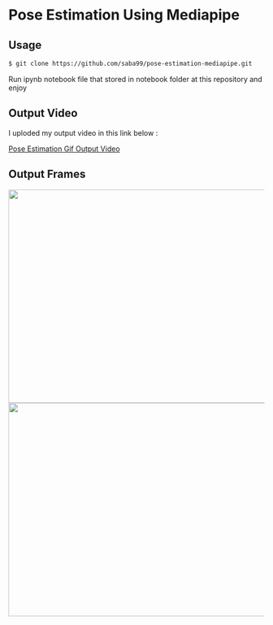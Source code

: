 # Pose Estimation Using Mediapipe

## Usage 

```sh
$ git clone https://github.com/saba99/pose-estimation-mediapipe.git
```

Run ipynb notebook file that stored in notebook folder at this repository and enjoy

## Output Video 

I uploded my output video in this link below :

[Pose Estimation Gif Output Video](https://mega.nz/folder/wmoATShb#r00n1gwnhxwtQRxM0ewU0w)


## Output Frames 

<div>
<img  src="https://user-images.githubusercontent.com/33378412/232578470-444bd204-8185-4a6d-b3fc-a0ce164a69a6.png" width="650" height="420">
<img  src="https://user-images.githubusercontent.com/33378412/232578512-18dd8b2f-e3bb-4f58-9f22-9073f7e44b19.png" width="650" height="420"> 


</div>

